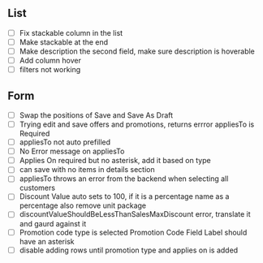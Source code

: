 ## List
- [ ] Fix stackable  column in the list
- [ ] Make stackable at the end 
- [ ] Make description the second field, make sure description is hoverable 
- [ ] Add column hover
- [ ] filters not working

## Form
- [ ] Swap the positions of Save and Save As Draft
- [ ] Trying edit and save offers and promotions, returns errror appliesTo is Required
- [ ] appliesTo not auto prefilled 
- [ ] No Error message on appliesTo
- [ ] Applies On required but no asterisk, add it based on type
- [ ] can save with no items in details section
- [ ] appliesTo throws an error from the backend when selecting all customers 
- [ ] Discount Value auto sets to 100, if it is a percentage name as a percentage also remove unit package
- [ ] discountValueShouldBeLessThanSalesMaxDiscount error, translate it and gaurd against it
- [ ] Promotion code type is selected Promotion Code Field Label should have an asterisk 
- [ ] disable adding rows until promotion type and applies on is added